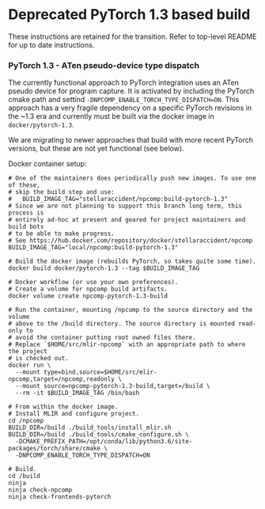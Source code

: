 # Deprecated PyTorch 1.3 based build

These instructions are retained for the transition. Refer to top-level README for up to date instructions.

### PyTorch 1.3 - ATen pseudo-device type dispatch

The currently functional approach to PyTorch integration uses an ATen pseudo
device for program capture. It is activated by including the PyTorch cmake
path and settind `-DNPCOMP_ENABLE_TORCH_TYPE_DISPATCH=ON`. This approach has a
very fragile dependency on a specific PyTorch revisions in the ~1.3 era and
currently must be built via the docker image in `docker/pytorch-1.3`.

We are migrating to newer approaches that build with more recent PyTorch
versions, but these are not yet functional (see below).

Docker container setup:

```shell
# One of the maintainers does periodically push new images. To use one of these,
# skip the build step and use:
#   BUILD_IMAGE_TAG="stellaraccident/npcomp:build-pytorch-1.3"
# Since we are not planning to support this branch long term, this process is
# entirely ad-hoc at present and geared for project maintainers and build bots
# to be able to make progress.
# See https://hub.docker.com/repository/docker/stellaraccident/npcomp
BUILD_IMAGE_TAG="local/npcomp:build-pytorch-1.3"

# Build the docker image (rebuilds PyTorch, so takes quite some time).
docker build docker/pytorch-1.3 --tag $BUILD_IMAGE_TAG

# Docker workflow (or use your own preferences).
# Create a volume for npcomp build artifacts.
docker volume create npcomp-pytorch-1.3-build

# Run the container, mounting /npcomp to the source directory and the volume
# above to the /build directory. The source directory is mounted read-only to
# avoid the container putting root owned files there.
# Replace `$HOME/src/mlir-npcomp` with an appropriate path to where the project
# is checked out.
docker run \
  --mount type=bind,source=$HOME/src/mlir-npcomp,target=/npcomp,readonly \
  --mount source=npcomp-pytorch-1.3-build,target=/build \
  --rm -it $BUILD_IMAGE_TAG /bin/bash
```

```shell
# From within the docker image.
# Install MLIR and configure project.
cd /npcomp
BUILD_DIR=/build ./build_tools/install_mlir.sh
BUILD_DIR=/build ./build_tools/cmake_configure.sh \
  -DCMAKE_PREFIX_PATH=/opt/conda/lib/python3.6/site-packages/torch/share/cmake \
  -DNPCOMP_ENABLE_TORCH_TYPE_DISPATCH=ON

# Build.
cd /build
ninja
ninja check-npcomp
ninja check-frontends-pytorch
```
